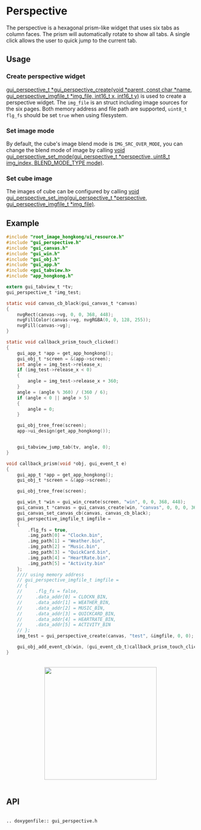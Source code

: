 # Perspective

The perspective is a hexagonal prism-like widget that uses six tabs as column faces. The prism will automatically rotate to show all tabs. A single click allows the user to quick jump to the current tab.

## Usage

### Create perspective widget
[gui_perspective_t *gui_perspective_create(void *parent,  const char *name, gui_perspective_imgfile_t *img_file, int16_t x, int16_t y)](#gui_perspective_create) is used to create a perspective widget. The `img_file` is an struct including image sources for the six pages. Both memory address and file path are supported, `uint8_t flg_fs` should be set `true` when using filesystem.

### Set image mode
By default, the cube's image blend mode is `IMG_SRC_OVER_MODE`, you can change the blend mode of image by calling [void gui_perspective_set_mode(gui_perspective_t *perspective, uint8_t img_index, BLEND_MODE_TYPE mode)](#api).

### Set cube image
The images of cube can be configured by calling [void gui_perspective_set_img(gui_perspective_t *perspective, gui_perspective_imgfile_t *img_file)](#api).

## Example

```c
#include "root_image_hongkong/ui_resource.h"
#include "gui_perspective.h"
#include "gui_canvas.h"
#include "gui_win.h"
#include "gui_obj.h"
#include "gui_app.h"
#include <gui_tabview.h>
#include "app_hongkong.h"

extern gui_tabview_t *tv;
gui_perspective_t *img_test;

static void canvas_cb_black(gui_canvas_t *canvas)
{
    nvgRect(canvas->vg, 0, 0, 368, 448);
    nvgFillColor(canvas->vg, nvgRGBA(0, 0, 128, 255));
    nvgFill(canvas->vg);
}

static void callback_prism_touch_clicked()
{
    gui_app_t *app = get_app_hongkong();
    gui_obj_t *screen = &(app->screen);
    int angle = img_test->release_x;
    if (img_test->release_x < 0)
    {
        angle = img_test->release_x + 360;
    }
    angle = (angle % 360) / (360 / 6);
    if (angle < 0 || angle > 5)
    {
        angle = 0;
    }

    gui_obj_tree_free(screen);
    app->ui_design(get_app_hongkong());


    gui_tabview_jump_tab(tv, angle, 0);
}

void callback_prism(void *obj, gui_event_t e)
{
    gui_app_t *app = get_app_hongkong();
    gui_obj_t *screen = &(app->screen);

    gui_obj_tree_free(screen);

    gui_win_t *win = gui_win_create(screen, "win", 0, 0, 368, 448);
    gui_canvas_t *canvas = gui_canvas_create(win, "canvas", 0, 0, 0, 368, 448);
    gui_canvas_set_canvas_cb(canvas, canvas_cb_black);
    gui_perspective_imgfile_t imgfile =
    {
        .flg_fs = true,
        .img_path[0] = "Clockn.bin",
        .img_path[1] = "Weather.bin",
        .img_path[2] = "Music.bin",
        .img_path[3] = "QuickCard.bin",
        .img_path[4] = "HeartRate.bin",
        .img_path[5] = "Activity.bin"
    };
    //// using memory address
    // gui_perspective_imgfile_t imgfile =
    // {
    //     .flg_fs = false,
    //     .data_addr[0] = CLOCKN_BIN,
    //     .data_addr[1] = WEATHER_BIN,
    //     .data_addr[2] = MUSIC_BIN,
    //     .data_addr[3] = QUICKCARD_BIN,
    //     .data_addr[4] = HEARTRATE_BIN,
    //     .data_addr[5] = ACTIVITY_BIN
    // };
    img_test = gui_perspective_create(canvas, "test", &imgfile, 0, 0);

    gui_obj_add_event_cb(win, (gui_event_cb_t)callback_prism_touch_clicked, GUI_EVENT_TOUCH_CLICKED,NULL);
}
```

<br>
<div style="text-align: center"><img src="https://foruda.gitee.com/images/1699931105543257223/ccac3ca0_10641540.png" width = "300" /></div>
<br>

<span id = "gui_perspective_create">

## API

</span>

```eval_rst

.. doxygenfile:: gui_perspective.h

```
